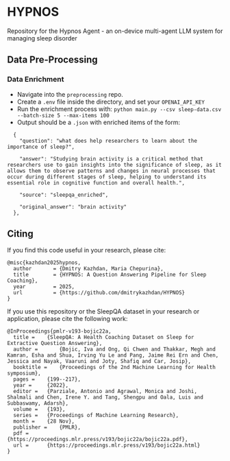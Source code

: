 # HYPNOS
Repository for the Hypnos Agent - an on-device multi-agent LLM system for managing sleep disorder


## Data Pre-Processing

### Data Enrichment

- Navigate into the `preprocessing` repo.
- Create a `.env` file inside the directory, and set your `OPENAI_API_KEY`
- Run the enrichment process with: `python main.py --csv sleep-data.csv --batch-size 5 --max-items 100`
- Output should be a `.json` with enriched items of the form:
```
  {
    "question": "what does help researchers to learn about the importance of sleep?",

    "answer": "Studying brain activity is a critical method that researchers use to gain insights into the significance of sleep, as it allows them to observe patterns and changes in neural processes that occur during different stages of sleep, helping to understand its essential role in cognitive function and overall health.",

    "source": "sleepqa_enriched",
    
    "original_answer": "brain activity"
  },
```

## Citing

If you find this code useful in your research, please cite:

```
@misc{kazhdan2025hypnos,
  author       = {Dmitry Kazhdan, Maria Chepurina},
  title        = {HYPNOS: A Question Answering Pipeline for Sleep Coaching},
  year         = 2025,
  url          = {https://github.com/dmitrykazhdan/HYPNOS}
}
```


If you use this repository or the SleepQA dataset in your research or application, please cite the following work:
```
@InProceedings{pmlr-v193-bojic22a,
  title = 	 {SleepQA: A Health Coaching Dataset on Sleep for Extractive Question Answering},
  author =       {Bojic, Iva and Ong, Qi Chwen and Thakkar, Megh and Kamran, Esha and Shua, Irving Yu Le and Pang, Jaime Rei Ern and Chen, Jessica and Nayak, Vaaruni and Joty, Shafiq and Car, Josip},
  booktitle = 	 {Proceedings of the 2nd Machine Learning for Health symposium},
  pages = 	 {199--217},
  year = 	 {2022},
  editor = 	 {Parziale, Antonio and Agrawal, Monica and Joshi, Shalmali and Chen, Irene Y. and Tang, Shengpu and Oala, Luis and Subbaswamy, Adarsh},
  volume = 	 {193},
  series = 	 {Proceedings of Machine Learning Research},
  month = 	 {28 Nov},
  publisher =    {PMLR},
  pdf = 	 {https://proceedings.mlr.press/v193/bojic22a/bojic22a.pdf},
  url = 	 {https://proceedings.mlr.press/v193/bojic22a.html}
}
```

